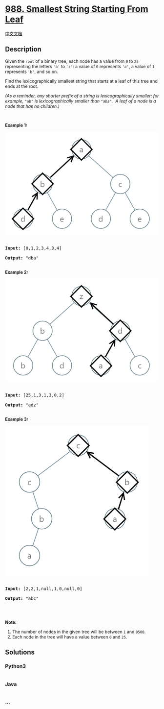 # [988. Smallest String Starting From Leaf](https://leetcode.com/problems/smallest-string-starting-from-leaf)

[中文文档](/solution/0900-0999/0988.Smallest%20String%20Starting%20From%20Leaf/README.md)

## Description

<p>Given the <code>root</code> of a binary tree, each node has a value from <code>0</code> to <code>25</code> representing the letters <code>&#39;a&#39;</code> to <code>&#39;z&#39;</code>: a value of <code>0</code> represents <code>&#39;a&#39;</code>, a value of <code>1</code> represents <code>&#39;b&#39;</code>, and so on.</p>

<p>Find the lexicographically smallest string that starts at a leaf of this tree and ends at the root.</p>

<p><em>(As a reminder, any shorter prefix of a string is lexicographically smaller: for example, <code>&quot;ab&quot;</code> is lexicographically smaller than <code>&quot;aba&quot;</code>.&nbsp; A leaf of a node is a node that has no children.)</em></p>

<div>

<div>

<p>&nbsp;</p>

<ol>

</ol>

</div>

</div>

<div>

<p><strong>Example 1:</strong></p>

![](./images/tree1.png)

<pre>

<strong>Input: </strong><span id="example-input-1-1">[0,1,2,3,4,3,4]</span>

<strong>Output: </strong><span id="example-output-1">&quot;dba&quot;</span>

</pre>

<div>

<p><strong>Example 2:</strong></p>

![](./images/tree2.png)

<pre>

<strong>Input: </strong><span id="example-input-2-1">[25,1,3,1,3,0,2]</span>

<strong>Output: </strong><span id="example-output-2">&quot;adz&quot;</span>

</pre>

<div>

<p><strong>Example 3:</strong></p>

![](./images/tree3.png)

<pre>

<strong>Input: </strong><span id="example-input-3-1">[2,2,1,null,1,0,null,0]</span>

<strong>Output: </strong><span id="example-output-3">&quot;abc&quot;</span>

</pre>

<p>&nbsp;</p>

<p><strong>Note:</strong></p>

<ol>
	<li>The number of nodes in the given tree will be between <code>1</code> and <code>8500</code>.</li>
	<li>Each node in the tree will have a value between <code>0</code> and <code>25</code>.</li>
</ol>

</div>

</div>

</div>

## Solutions

<!-- tabs:start -->

### **Python3**

```python

```

### **Java**

```java

```

### **...**

```

```

<!-- tabs:end -->
